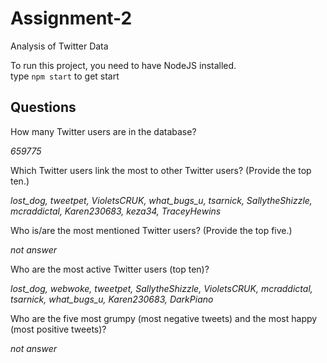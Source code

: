 # Assignment-2
Analysis of Twitter Data


To run this project, you need to have NodeJS installed. <br/>
type `npm start` to get start

## Questions
How many Twitter users are in the database?

*659775*

Which Twitter users link the most to other Twitter users? (Provide the top ten.)

*lost_dog, tweetpet, VioletsCRUK, what_bugs_u, tsarnick, SallytheShizzle, mcraddictal, Karen230683, keza34, TraceyHewins*

Who is/are the most mentioned Twitter users? (Provide the top five.)

*not answer*

Who are the most active Twitter users (top ten)?

*lost_dog, webwoke, tweetpet, SallytheShizzle, VioletsCRUK, mcraddictal, tsarnick, what_bugs_u, Karen230683, DarkPiano*

Who are the five most grumpy (most negative tweets) and the most happy (most positive tweets)?

*not answer*
